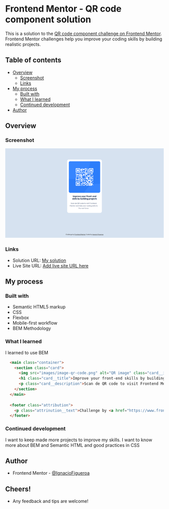 # Frontend Mentor - QR code component solution

This is a solution to the [QR code component challenge on Frontend Mentor](https://www.frontendmentor.io/challenges/qr-code-component-iux_sIO_H). Frontend Mentor challenges help you improve your coding skills by building realistic projects. 

## Table of contents

- [Overview](#overview)
  - [Screenshot](#screenshot)
  - [Links](#links)
- [My process](#my-process)
  - [Built with](#built-with)
  - [What I learned](#what-i-learned)
  - [Continued development](#continued-development)
- [Author](#author)


## Overview

### Screenshot

![QR code component](./images/Screenshot_20221221_053617.png)

### Links

- Solution URL: [My solution](https://github.com/FigueroaIgnacio/QR-Code-Component.git)
- Live Site URL: [Add live site URL here](https://your-live-site-url.com)

## My process

### Built with

- Semantic HTML5 markup
- CSS
- Flexbox
- Mobile-first workflow
- BEM Methodology

### What I learned

I learned to use BEM 

```html
  <main class="container">
    <section class="card">
      <img src="images/image-qr-code.png" alt="QR image" class="card__image">
      <h1 class="card__title">Improve your front-end skills by building projects</h1>
      <p class="card__description">Scan de QR code to visit Frontend Mentor and take your coding skills to the next lever</p>
    </section>
  </main>

  <footer class="attribution">
    <p class="attrinution__text">Challenge by <a href="https://www.frontendmentor.io?ref=challenge" class="attribution__link" target="_blank">Frontend Mentor</a> Coded by <a href="https://github.com/FigueroaIgnacio/QR-Code-Component.git" class="attribution__link" target="_blank">Ignacio Figueroa</a></p>
  </footer>
```

### Continued development

I want to keep made more projects to improve my skills.
I want to know more about BEM and Semantic HTML and good practices in CSS

## Author

- Frontend Mentor - [@IgnacioFigueroa](https://www.frontendmentor.io/profile/IgnacioFigueroa)


## Cheers!

- Any feedback and tips are welcome!


